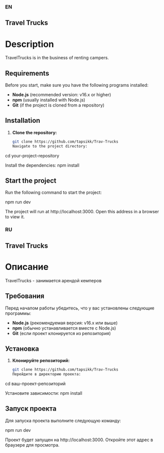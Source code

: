 ### EN

## Travel Trucks

# Description

TravelTrucks is in the business of renting campers.

## Requirements

Before you start, make sure you have the following programs installed:

- **Node.js** (recommended version: v16.x or higher)
- **npm** (usually installed with Node.js)
- **Git** (if the project is cloned from a repository)

## Installation

1. **Clone the repository:**

   ```bash
   git clone https://github.com/tapsikk/Trav-Trucks
   Navigate to the project directory:
   ```

  cd your-project-repository

 Install the dependencies:
  npm install


## Start the project

  Run the following command to start the project:

  npm run dev

The project will run at http://localhost:3000. Open this address in a browser to view it.





### RU

## Travel Trucks

# Описание

TravelTrucks - занимается арендой кемперов

## Требования

Перед началом работы убедитесь, что у вас установлены следующие программы:

- **Node.js** (рекомендуемая версия: v16.x или выше)
- **npm** (обычно устанавливается вместе с Node.js)
- **Git** (если проект клонируется из репозитория)

## Установка

1. **Клонируйте репозиторий:**

   ```bash
   git clone https://github.com/tapsikk/Trav-Trucks
   Перейдите в директорию проекта:
   ```

  cd ваш-проект-репозиторий

 Установите зависимости:
  npm install


## Запуск проекта

  Для запуска проекта выполните следующую команду:

  npm run dev

Проект будет запущен на http://localhost:3000. Откройте этот адрес в браузере для просмотра.
